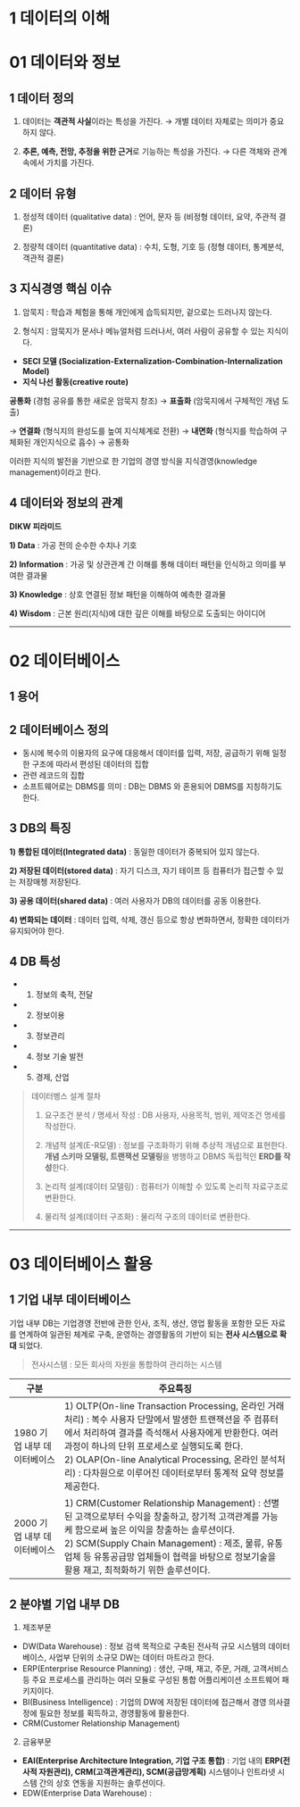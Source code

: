 # 1 데이터의 이해

# 01 데이터와 정보

## 1 데이터 정의

1) 데이터는 **객관적 사실**이라는 특성을 가진다. → 개별 데이터 자체로는 의미가 중요하지 않다.

2) **추론, 예측, 전망, 추정을 위한 근거**로 기능하는 특성을 가진다. → 다른 객체와 관계 속에서 가치를 가진다.



## 2 데이터 유형

1) 정성적 데이터 (qualitative data) : 언어, 문자 등 (비정형 데이터, 요약, 주관적 결론)

2) 정량적 데이터 (quantitative data) : 수치, 도형, 기호 등 (정형 데이터, 통계분석, 객관적 결론)



## 3 지식경영 핵심 이슈

1) 암묵지 : 학습과 체험을 통해 개인에게 습득되지만, 겉으로는 드러나지 않는다.

2) 형식지 : 암묵지가 문서나 메뉴얼처럼 드러나서, 여러 사람이 공유할 수 있는 지식이다.





* **SECI 모델 (Socialization-Externalization-Combination-Internalization Model)**
* **지식 나선 활동(creative route)**

**공통화** (경험 공유를 통한 새로운 암묵지 창조) → **표출화** (암묵지에서 구체적인 개념 도출)

→ **연결화** (형식지의 완성도를 높여 지식체계로 전환) → **내면화** (형식지를 학습하여 구체화된 개인지식으로 흡수) → 공통화



이러한 지식의 발전을 기반으로 한 기업의 경영 방식을 지식경영(knowledge management)이라고 한다.



## 4 데이터와 정보의 관계

**DIKW  피라미드**

**1) Data** : 가공 전의 순수한 수치나 기호

**2) Information** : 가공 및 상관관계 간 이해를 통해 데이터 패턴을 인식하고 의미를 부여한 결과물

**3) Knowledge** : 상호 연결된 정보 패턴을 이해하여 예측한 결과물

**4) Wisdom** : 근본 원리(지식)에 대한 깊은 이해를 바탕으로 도출되는 아이디어



---

# 02 데이터베이스

## 1 용어

## 2 데이터베이스 정의

* 동시에 복수의 이용자의 요구에 대응해서 데이터를 입력, 저장, 공급하기 위해 일정한 구조에 따라서 편성된 데이터의 집합
* 관련 레코드의 집합
* 소프트웨어로는 DBMS를 의미 : DB는 DBMS 와 혼용되어 DBMS를 지칭하기도 한다.

## 3 DB의 특징

**1) 통합된 데이터(Integrated data)** : 동일한 데이터가 중복되어 있지 않는다.

**2) 저장된 데이터(stored data)** : 자기 디스크, 자기 테이프 등 컴퓨터가 접근할 수 있는 저장매쳉 저장된다.

**3) 공용 데이터(shared data)** : 여러 사용자가 DB의 데이터를 공동 이용한다.

**4) 변화되는 데이터** : 데이터 입력, 삭제, 갱신 등으로 항상 변화하면서, 정확한 데이터가 유지되어야 한다.



## 4 DB 특성

* 1) 정보의 축적, 전달
* 2) 정보이용
* 3) 정보관리
* 4) 정보 기술 발전
* 5) 경제, 산업

> 데이터벵스 설계 절차
>
> 1) 요구조건 분석 / 명세서 작성 : DB 사용자, 사용목적, 범위, 제약조건 명세를 작성한다.
>
> 2) 개념적 설계(E-R모델) : 정보를 구조화하기 위해 추상적 개념으로 표현한다. **개념 스키마 모델링, 트랜잭션 모델링**을 병행하고 DBMS 독립적인 **ERD를 작성**한다.
>
> 3) 논리적 설계(데이터 모델링) : 컴퓨터가 이해할 수 있도록 논리적 자료구조로 변환한다.
>
> 4) 물리적 설계(데이터 구조화) : 물리적 구조의 데이터로 변환한다.



---

# 03 데이터베이스 활용

## 1 기업 내부 데이터베이스

기업 내부 DB는 기업경영 전반에 관한 인사, 조직, 생산, 영업 활동을 포함한 모든 자료를 연계하여 일관된 체계로 구축, 운영하는 경영활동의 기반이 되는 **전사 시스템으로 확대** 되었다.

> 전사시스템 : 모든 회사의 자원을 통합하여 관리하는 시스템



| 구분                        | 주요특징                                                     |
| --------------------------- | ------------------------------------------------------------ |
| 1980 기업 내부 데이터베이스 | 1) OLTP(On-line Transaction Processing, 온라인 거래처리) : 복수 사용자 단말에서 발생한 트랜잭션을 주 컴퓨터에서 처리하여 결과를 즉석해서 사용자에게 반환한다. 여러 과정이 하나의 단위 프로세스로 실행되도록 한다.<br />2) OLAP(On-line Analytical Processing, 온라인 분석처리) : 다차원으로 이루어진 데이터로부터 통계적 요약 정보를 제공한다. |
| 2000 기업 내부 데이터베이스 | 1) CRM(Customer Relationship Management) : 선별된 고객으로부터 수익을 창출하고, 장기적 고객관계를 가능케 함으로써 높은 이익을 창출하는 솔루션이다.<br />2) SCM(Supply Chain Management) : 제조, 물류, 유통업체 등 유통공급망 업체들이 협력을 바탕으로 정보기술을 활용 재고, 최적화하기 위한 솔루션이다. |



## 2 분야별 기업 내부 DB

1) 제조부문

* DW(Data Warehouse) : 정보 검색 목적으로 구축된 전사적 규모 시스템의 데이터베이스, 사업부 단위의 소규모 DW는 데이터 마트라고 한다.
* ERP(Enterprise Resource Planning) : 생산, 구매, 재고, 주문, 거래, 고객서비스 등 주요 프로세스를 관리하는 여러 모듈로 구성된 통합 어플리케이션 소프트웨어 패키지이다.
* BI(Business Intelligence) : 기업의 DW에 저장된 데이터에 접근해서 경영 의사결정에 필요한 정보를 획득하고, 경영활동에 활용한다.
* CRM(Customer Relationship Management)

2) 금융부문

* **EAI(Enterprise Architecture Integration, 기업 구조 통합)** : 기업 내의 **ERP(전사적 자원관리), CRM(고객관계관리), SCM(공급망계획)** 시스템이나 인트라넷 시스템 간의 상호 연동을 지원하는 솔루션이다.
* EDW(Enterprise Data Warehouse) : 



